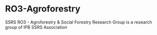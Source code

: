 # RO3-Agroforestry
SSRS RO3 - Agroforestry &amp; Social Forestry Research Group is a research group of IPB SSRS Association
